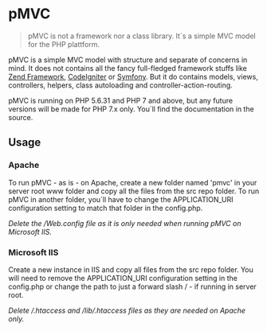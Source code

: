 # pMVC
> pMVC is not a framework nor a class library. It´s a simple MVC model for the PHP plattform.

pMVC is a simple MVC model with structure and separate of concerns in mind. It does not contains all the fancy full-fledged framework stuffs like [Zend Framework](https://framework.zend.com "More about Zend Framework"), [CodeIgniter](https://www.codeigniter.com "More about CodeIgniter") or [Symfony](https://symfony.com "More about Symfony"). But it do contains models, views, controllers, helpers, class autoloading and controller-action-routing.

pMVC is running on PHP 5.6.31 and PHP 7 and above, but any future versions will be made for PHP 7.x only. You´ll find the documentation in the source.

## Usage
### Apache
To run pMVC - as is - on Apache, create a new folder named 'pmvc' in your server root www folder and copy all the files from the src repo folder. To run pMVC in another folder, you´ll have to change the APPLICATION_URI configuration setting to match that folder in the config.php.

*Delete the /Web.config file as it is only needed when running pMVC on Microsoft IIS.*

### Microsoft IIS
Create a new instance in IIS and copy all files from the src repo folder. You will need to remove the APPLICATION_URI configuration setting in the config.php or change the path to just a forward slash / - if running in server root.

*Delete /.htaccess and /lib/.htaccess files as they are needed on Apache only.*
